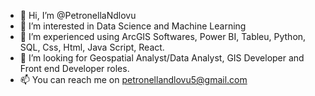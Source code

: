 - 👋 Hi, I’m @PetronellaNdlovu
- 👀 I’m interested in Data Science and Machine Learning
- 🌱 I’m experienced using ArcGIS Softwares, Power BI, Tableu, Python, SQL, Css, Html, Java Script, React.
- 💞️ I’m looking for  Geospatial Analyst/Data Analyst, GIS Developer and Front end Developer roles.
- 📫 You can reach me on petronellandlovu5@gmail.com 

<!---
PetronellaNdlovu/PetronellaNdlovu is a ✨ special ✨ repository because its `README.md` (this file) appears on your GitHub profile.
You can click the Preview link to take a look at your changes.
--->
